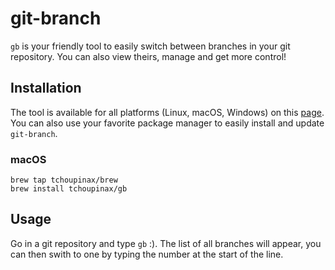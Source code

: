 # git-branch

`gb` is your friendly tool to easily switch between branches in your git repository. You can also view theirs, manage and get more control!

## Installation

The tool is available for all platforms (Linux, macOS, Windows) on this [page](https://github.com/Tchoupinax/git-branch/releases). You can also use your favorite package manager to easily install and update `git-branch`.

### macOS

```
brew tap tchoupinax/brew
brew install tchoupinax/gb
```

## Usage

Go in a git repository and type `gb` :). The list of all branches will appear, you can then swith to one by typing the number at the start of the line.
